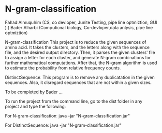 # N-gram-classification
Fahad Almuquhim (CS, co devloper, Junite Testing, pipe line optmiztion, GUI )
)
Bader Alharbi (Computional biology, Co-devloper,data anlysis, pipe line optmiztion)


N-gram-classification
This project is to reduce the given sequences of amino acid. It takes the clusters, and the letters along with the sequence file, and the desired output directory. Then, it parses the given clusters' file to assign a letter for each cluster, and generate N-gram combinations for further mathematical computations. After that, the N-gram algorithm is used to estimate the probability from relative frequency counts. 


DistinctSequence:
This program is to remove any duplicatation in the given sequences. Also, it disregard sequences that are not within a given sizes.


To be completed by Bader ...


To run the project from the command line, go to the dist folder in any project and
type the following:

For N-gram-classification:
java -jar "N-gram-classification.jar"

For DistinctSequence:
java -jar "N-gram-classification.jar"
